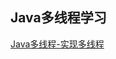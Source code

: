 ## Java多线程学习

[Java多线程-实现多线程](https://github.com/xiangxu999/Java-Thread-Learn/tree/master/Thread-Character01)